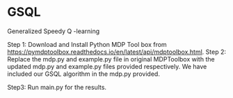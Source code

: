 # GSQL
Generalized Speedy Q -learning

Step 1: Download and Install Python MDP Tool box from https://pymdptoolbox.readthedocs.io/en/latest/api/mdptoolbox.html.
Step 2: Replace the mdp.py and example.py file in original MDPToolbox with the updated mdp.py and example.py files provided respectively. We have included our GSQL algorithm in the mdp.py provided.

Step3: Run main.py for the results. 

